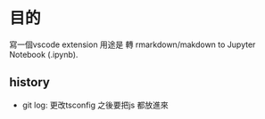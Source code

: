 # 目的
寫一個vscode extension 用途是 轉 rmarkdown/makdown to Jupyter Notebook (.ipynb).


## history

- git log: 更改tsconfig
   之後要把js 都放進來